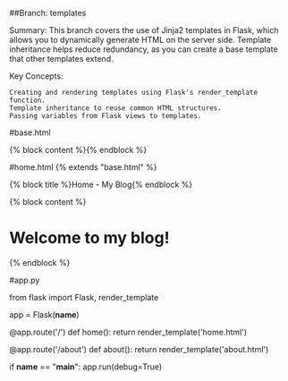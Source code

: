 ##Branch: templates

Summary: This branch covers the use of Jinja2 templates in Flask, which allows you to dynamically generate HTML on the server side. Template inheritance helps reduce redundancy, as you can create a base template that other templates extend.

Key Concepts:

    Creating and rendering templates using Flask's render_template function.
    Template inheritance to reuse common HTML structures.
    Passing variables from Flask views to templates.
    
#base.html
<!DOCTYPE html>
<html lang="en">
<head>
    <meta charset="UTF-8">
    <title>{% block title %}My Blog{% endblock %}</title>
</head>
<body>
    {% block content %}{% endblock %}
</body>
</html>

#home.html
{% extends "base.html" %}

{% block title %}Home - My Blog{% endblock %}

{% block content %}
<h1>Welcome to my blog!</h1>
{% endblock %}

#app.py

from flask import Flask, render_template

app = Flask(__name__)

@app.route('/')
def home():
    return render_template('home.html')

@app.route('/about')
def about():
    return render_template('about.html')

if __name__ == "__main__":
    app.run(debug=True)

